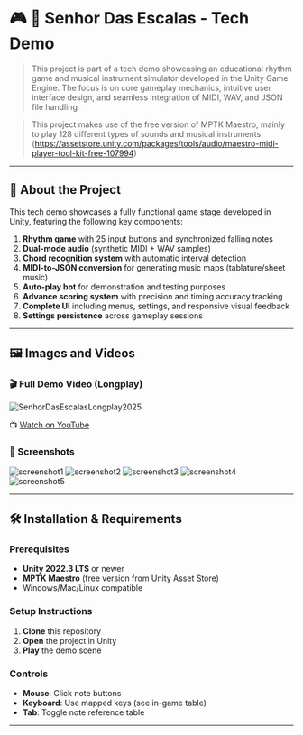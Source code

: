 # 🎮 🎵 Senhor Das Escalas - Tech Demo

> This project is part of a tech demo showcasing an educational rhythm game and musical instrument simulator developed in the Unity Game Engine. The focus is on core gameplay mechanics, intuitive user interface design, and seamless integration of MIDI, WAV, and JSON file handling

>This project makes use of the free version of MPTK Maestro, mainly to play 128 different types of sounds and musical instruments:  
(https://assetstore.unity.com/packages/tools/audio/maestro-midi-player-tool-kit-free-107994)

---

## 📌 About the Project

This tech demo showcases a fully functional game stage developed in Unity, featuring the following key components:

1. **Rhythm game** with 25 input buttons and synchronized falling notes
2. **Dual-mode audio** (synthetic MIDI + WAV samples)
3. **Chord recognition system** with automatic interval detection
4. **MIDI-to-JSON conversion** for generating music maps (tablature/sheet music)
5. **Auto-play bot** for demonstration and testing purposes
6. **Advance scoring system** with precision and timing accuracy tracking
7. **Complete UI** including menus, settings, and responsive visual feedback
8. **Settings persistence** across gameplay sessions

---

## 🖼️ Images and Videos

### 🎬 Full Demo Video (Longplay)
![SenhorDasEscalasLongplay2025](https://github.com/user-attachments/assets/26ddf068-94a6-47d3-a61f-89c7f3fbe587)

📺 [Watch on YouTube](https://youtu.be/MMkvgFScvVA)

### 🧩 Screenshots

 ![screenshot1](screenshots/scene1gameplay.png) 
 ![screenshot2](screenshots/scene1keycodes.png) 
 ![screenshot3](screenshots/scene1gameover2.png)
 ![screenshot4](screenshots/extrastageEVA.png)
 ![screenshot5](screenshots/Credits.png) 


---

## 🛠️ Installation & Requirements

### Prerequisites
- **Unity 2022.3 LTS** or newer
- **MPTK Maestro** (free version from Unity Asset Store)
- Windows/Mac/Linux compatible

### Setup Instructions
1. **Clone** this repository
2. **Open** the project in Unity
3. **Play** the demo scene

### Controls
- **Mouse**: Click note buttons
- **Keyboard**: Use mapped keys (see in-game table)
- **Tab**: Toggle note reference table

---


